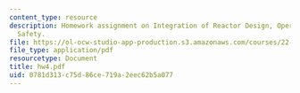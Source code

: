 ```yaml
---
content_type: resource
description: Homework assignment on Integration of Reactor Design, Operations, and
  Safety.
file: https://ol-ocw-studio-app-production.s3.amazonaws.com/courses/22-39-integration-of-reactor-design-operations-and-safety-fall-2006/0781d313c75d86ce719a2eec62b5a077_hw4.pdf
file_type: application/pdf
resourcetype: Document
title: hw4.pdf
uid: 0781d313-c75d-86ce-719a-2eec62b5a077
---
```

